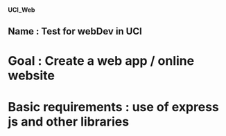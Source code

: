 #### UCI_Web
## **Name** : Test for webDev in UCI
# **Goal** : Create a web app / online website
# **Basic** requirements : use of express js and other libraries 